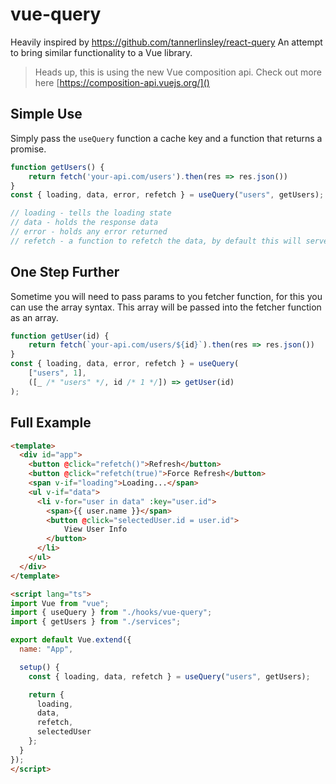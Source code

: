 # vue-query

Heavily inspired by https://github.com/tannerlinsley/react-query
An attempt to bring similar functionality to a Vue library.

> Heads up, this is using the new Vue composition api.
> Check out more here [https://composition-api.vuejs.org/]()

## Simple Use
Simply pass the `useQuery` function a cache key and a function that returns a promise.
```ts
function getUsers() {
    return fetch('your-api.com/users').then(res => res.json())
}
const { loading, data, error, refetch } = useQuery("users", getUsers);

// loading - tells the loading state
// data - holds the response data
// error - holds any error returned
// refetch - a function to refetch the data, by default this will serve cached data. There is an override param to bypass the cache. Ex. refetch(true) 
```

## One Step Further
Sometime you will need to pass params to you fetcher function, for this you can use the array syntax. This array will be passed into the fetcher function as an array.
```ts
function getUser(id) {
    return fetch(`your-api.com/users/${id}`).then(res => res.json())
}
const { loading, data, error, refetch } = useQuery(
    ["users", 1], 
    ([_ /* "users" */, id /* 1 */]) => getUser(id)
);
```


## Full Example
```html
<template>
  <div id="app">
    <button @click="refetch()">Refresh</button>
    <button @click="refetch(true)">Force Refresh</button>
    <span v-if="loading">Loading...</span>
    <ul v-if="data">
      <li v-for="user in data" :key="user.id">
        <span>{{ user.name }}</span>
        <button @click="selectedUser.id = user.id">
            View User Info
        </button>
      </li>
    </ul>
  </div>
</template>

<script lang="ts">
import Vue from "vue";
import { useQuery } from "./hooks/vue-query";
import { getUsers } from "./services";

export default Vue.extend({
  name: "App",

  setup() {
    const { loading, data, refetch } = useQuery("users", getUsers);

    return {
      loading,
      data,
      refetch,
      selectedUser
    };
  }
});
</script>

```